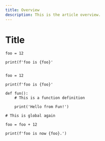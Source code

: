 ```yaml
---
title: Overview
description: This is the article overview.
---
```

# Title


```python{class="line-numbers"}
foo = 12

print(f'foo is {foo}'
```


<pre  class="line-numbers language-python" data-start="20" data-line="24-27, 33">
<code>
foo = 12

print(f'foo is {foo}'

def fun():
    # This is a function definition

    print('Hello from Fun!')

# This is global again

foo = foo + 12

print(f'foo is now {foo}.')
</code>
</pre>
